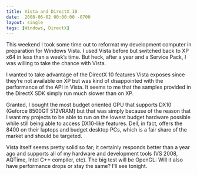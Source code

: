 ```yaml
---
title: Vista and DirectX 10
date:  2008-06-02 00:00:00 -0700
layout: single
tags: [Windows, DirectX]
---
```


This weekend I took some time out to reformat my development computer in preparation for Windows Vista. I used Vista before but switched back to XP x64 in less than a week’s time. But heck, after a year and a Service Pack, I was willing to take the chance with Vista.

I wanted to take advantage of the DirectX 10 features Vista exposes since they’re not available on XP but was kind of disappointed with the performance of the API in Vista. It seems to me that the samples provided in the DirectX SDK simply run much slower than on XP.

Granted, I bought the most budget oriented GPU that supports DX10 (Geforce 8500GT 512VRAM) but that was simply because of the reason that I want my projects to be able to run on the lowest budget hardware possible while still being able to access DX10-like features. Dell, in fact, offers the 8400 on their laptops and budget desktop PCs, which is a fair share of the market and should be targeted.

Vista itself seems pretty solid so far; it certainly responds better than a year ago and supports all of my hardware and development tools (VS 2008, AQTime, Intel C++ compiler, etc). The big test will be OpenGL: Will it also have performance drops or stay the same? I’ll see tonight.
